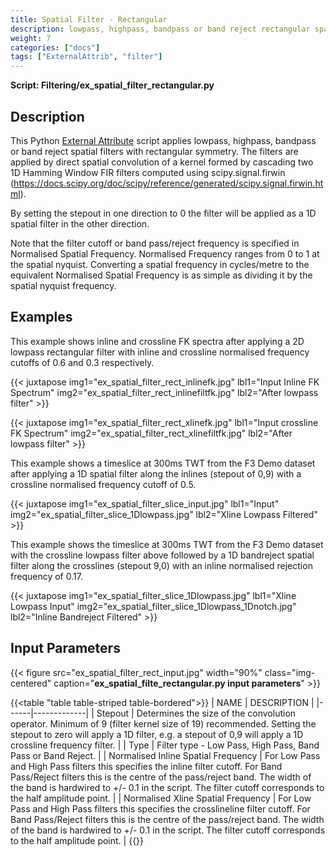 ```yaml
---
title: Spatial Filter - Rectangular
description: lowpass, highpass, bandpass or band reject rectangular spatial filters
weight: 7
categories: ["docs"]
tags: ["ExternalAttrib", "filter"]
---
```


__Script: Filtering/ex_spatial_filter_rectangular.py__

## Description
This Python [External Attribute](../../plugins/externalattrib) script applies lowpass, highpass, bandpass or band reject spatial filters with rectangular
symmetry. The filters are applied by direct spatial convolution of a kernel formed by cascading two 1D Hamming Window FIR filters
computed using scipy.signal.firwin (https://docs.scipy.org/doc/scipy/reference/generated/scipy.signal.firwin.html).

By setting the stepout in one direction to 0 the filter will be applied as a 1D spatial filter in the other direction.

Note that the filter cutoff or band pass/reject frequency is specified in Normalised Spatial Frequency. Normalised Frequency ranges
from 0 to 1 at the spatial nyquist. Converting a spatial frequency in cycles/metre to the equivalent Normalised Spatial Frequency is
as simple as dividing it by the spatial nyquist frequency.

## Examples
This example shows inline and crossline FK spectra after applying a 2D lowpass rectangular filter with inline and crossline normalised
frequency cutoffs of 0.6 and 0.3 respectively.

{{< juxtapose img1="ex_spatial_filter_rect_inlinefk.jpg" lbl1="Input Inline FK Spectrum" img2="ex_spatial_filter_rect_inlinefiltfk.jpg" lbl2="After lowpass filter" >}}

{{< juxtapose img1="ex_spatial_filter_rect_xlinefk.jpg" lbl1="Input crossline FK Spectrum" img2="ex_spatial_filter_rect_xlinefiltfk.jpg" lbl2="After lowpass filter" >}}

This example shows a timeslice at 300ms TWT from the F3 Demo dataset after applying a 1D spatial filter along the inlines
(stepout of 0,9) with a crossline normalised frequency cutoff of 0.5.

{{< juxtapose img1="ex_spatial_filter_slice_input.jpg" lbl1="Input" img2="ex_spatial_filter_slice_1Dlowpass.jpg" lbl2="Xline Lowpass Filtered" >}}

This example shows the timeslice at 300ms TWT from the F3 Demo dataset with the crossline lowpass filter above followed by
a 1D bandreject spatial filter along the crosslines (stepout 9,0) with an inline normalised rejection frequency of 0.17.

{{< juxtapose img1="ex_spatial_filter_slice_1Dlowpass.jpg" lbl1="Xline Lowpass Input" img2="ex_spatial_filter_slice_1Dlowpass_1Dnotch.jpg" lbl2="Inline Bandreject Filtered" >}}

## Input Parameters
{{< figure src="ex_spatial_filter_rect_input.jpg" width="90%" class="img-centered" caption="**ex_spatial_filte_rectangular.py input parameters**" >}}

{{<table "table table-striped table-bordered">}}
| NAME | DESCRIPTION |
|------|-------------|
| Stepout | Determines the size of the convolution operator. Minimum of 9 (filter kernel size of 19) recommended. Setting the stepout to zero will apply a 1D filter, e.g. a stepout of 0,9 will apply a 1D crossline frequency filter. |
| Type | Filter type - Low Pass, High Pass, Band Pass or Band Reject. |
| Normalised Inline Spatial Frequency | For Low Pass and High Pass filters this specifies the inline filter cutoff. For Band Pass/Reject filters this is the centre of the pass/reject band. The width of the band is hardwired to +/- 0.1 in the script. The filter cutoff corresponds to the half amplitude point. |
| Normalised Xline Spatial Frequency | For Low Pass and High Pass filters this specifies the crosslineline filter cutoff. For Band Pass/Reject filters this is the centre of the pass/reject band. The width of the band is hardwired to +/- 0.1 in the script. The filter cutoff corresponds to the half amplitude point. |
{{</table>}}



